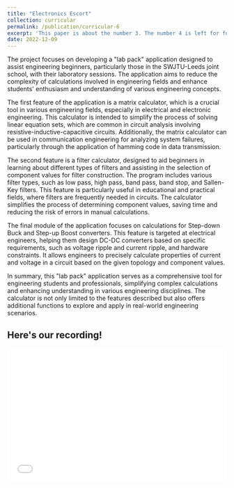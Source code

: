 ```yaml
---
title: "Electronics Escort"
collection: curricular
permalink: /publication/curricular-6
excerpt: 'This paper is about the number 3. The number 4 is left for future work.'
date: 2022-12-09
---
```


The project focuses on developing a "lab pack" application designed to assist engineering beginners, particularly those in the SWJTU-Leeds joint school, with their laboratory sessions. The application aims to reduce the complexity of calculations involved in engineering fields and enhance students' enthusiasm and understanding of various engineering concepts.

The first feature of the application is a matrix calculator, which is a crucial tool in various engineering fields, especially in electrical and electronic engineering. This calculator is intended to simplify the process of solving linear equation sets, which are common in circuit analysis involving resistive-inductive-capacitive circuits. Additionally, the matrix calculator can be used in communication engineering for analyzing system failures, particularly through the application of hamming code in data transmission.

The second feature is a filter calculator, designed to aid beginners in learning about different types of filters and assisting in the selection of component values for filter construction. The program includes various filter types, such as low pass, high pass, band pass, band stop, and Sallen-Key filters. This feature is particularly useful in educational and practical fields, where filters are frequently needed in circuits. The calculator simplifies the process of determining component values, saving time and reducing the risk of errors in manual calculations.

The final module of the application focuses on calculations for Step-down Buck and Step-up Boost converters. This feature is targeted at electrical engineers, helping them design DC-DC converters based on specific requirements, such as voltage ripple and current ripple, and hardware constraints. It allows engineers to precisely calculate properties of current and voltage in a circuit based on the given topology and component values.

In summary, this "lab pack" application serves as a comprehensive tool for engineering students and professionals, simplifying complex calculations and enhancing understanding in various engineering disciplines. The calculator is not only limited to the features described but also offers additional functions to explore and apply in real-world engineering scenarios.


Here's our recording!
---

<div style="position: relative; padding-bottom: 56.25%; padding-top: 25px; height: 0;">
  <iframe src="//player.bilibili.com/player.html?bvid=BV1qK4y117ML&page=1" style="position: absolute; top: 0; left: 0; width: 100%; height: 100%;" frameborder="0" allowfullscreen></iframe>
</div>
